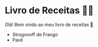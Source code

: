 # Livro de Receitas :woman_cook:

Olá! Bem vindo ao meu livro de receitas :wave:

- Strogonoff de Frango
- Pavê